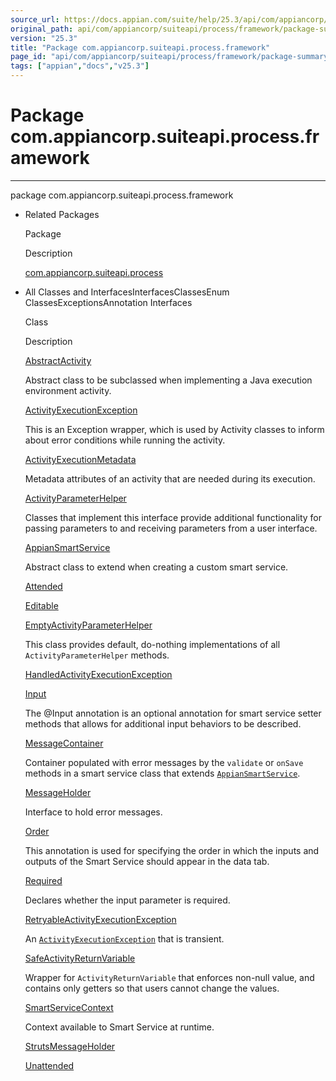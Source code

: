 ```yaml
---
source_url: https://docs.appian.com/suite/help/25.3/api/com/appiancorp/suiteapi/process/framework/package-summary.html
original_path: api/com/appiancorp/suiteapi/process/framework/package-summary.html
version: "25.3"
title: "Package com.appiancorp.suiteapi.process.framework"
page_id: "api/com/appiancorp/suiteapi/process/framework/package-summary"
tags: ["appian","docs","v25.3"]
---
```



# Package com.appiancorp.suiteapi.process.framework

* * *

package com.appiancorp.suiteapi.process.framework

-   Related Packages

    Package

    Description

    [com.appiancorp.suiteapi.process](../package-summary.html)

-   All Classes and InterfacesInterfacesClassesEnum ClassesExceptionsAnnotation Interfaces

    Class

    Description

    [AbstractActivity](AbstractActivity.html "class in com.appiancorp.suiteapi.process.framework")

    Abstract class to be subclassed when implementing a Java execution environment activity.

    [ActivityExecutionException](ActivityExecutionException.html "class in com.appiancorp.suiteapi.process.framework")

    This is an Exception wrapper, which is used by Activity classes to inform about error conditions while running the activity.

    [ActivityExecutionMetadata](ActivityExecutionMetadata.html "class in com.appiancorp.suiteapi.process.framework")

    Metadata attributes of an activity that are needed during its execution.

    [ActivityParameterHelper](ActivityParameterHelper.html "interface in com.appiancorp.suiteapi.process.framework")

    Classes that implement this interface provide additional functionality for passing parameters to and receiving parameters from a user interface.

    [AppianSmartService](AppianSmartService.html "class in com.appiancorp.suiteapi.process.framework")

    Abstract class to extend when creating a custom smart service.

    [Attended](Attended.html "annotation interface in com.appiancorp.suiteapi.process.framework")

    [Editable](Editable.html "enum class in com.appiancorp.suiteapi.process.framework")

    [EmptyActivityParameterHelper](EmptyActivityParameterHelper.html "class in com.appiancorp.suiteapi.process.framework")

    This class provides default, do-nothing implementations of all `ActivityParameterHelper` methods.

    [HandledActivityExecutionException](HandledActivityExecutionException.html "class in com.appiancorp.suiteapi.process.framework")

    [Input](Input.html "annotation interface in com.appiancorp.suiteapi.process.framework")

    The @Input annotation is an optional annotation for smart service setter methods that allows for additional input behaviors to be described.

    [MessageContainer](MessageContainer.html "interface in com.appiancorp.suiteapi.process.framework")

    Container populated with error messages by the `validate` or `onSave` methods in a smart service class that extends [`AppianSmartService`](AppianSmartService.html "class in com.appiancorp.suiteapi.process.framework").

    [MessageHolder](MessageHolder.html "interface in com.appiancorp.suiteapi.process.framework")

    Interface to hold error messages.

    [Order](Order.html "annotation interface in com.appiancorp.suiteapi.process.framework")

    This annotation is used for specifying the order in which the inputs and outputs of the Smart Service should appear in the data tab.

    [Required](Required.html "enum class in com.appiancorp.suiteapi.process.framework")

    Declares whether the input parameter is required.

    [RetryableActivityExecutionException](RetryableActivityExecutionException.html "class in com.appiancorp.suiteapi.process.framework")

    An [`ActivityExecutionException`](ActivityExecutionException.html "class in com.appiancorp.suiteapi.process.framework") that is transient.

    [SafeActivityReturnVariable](SafeActivityReturnVariable.html "class in com.appiancorp.suiteapi.process.framework")

    Wrapper for `ActivityReturnVariable` that enforces non-null value, and contains only getters so that users cannot change the values.

    [SmartServiceContext](SmartServiceContext.html "interface in com.appiancorp.suiteapi.process.framework")

    Context available to Smart Service at runtime.

    [StrutsMessageHolder](StrutsMessageHolder.html "class in com.appiancorp.suiteapi.process.framework")

    [Unattended](Unattended.html "annotation interface in com.appiancorp.suiteapi.process.framework")